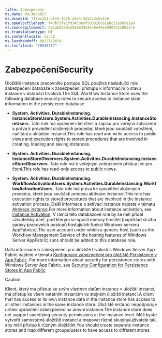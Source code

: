 ```yaml
---
title: Zabezpečení
ms.date: 03/30/2017
ms.assetid: 737ec121-bfc5-4b75-a504-2d53c2c8af39
ms.openlocfilehash: f47b75fa1fd345869f560326861ebc31e6b5e1a9
ms.sourcegitcommit: 581ab03291e91983459e56e40ea8d97b5189227e
ms.translationtype: MT
ms.contentlocale: cs-CZ
ms.lasthandoff: 08/27/2019
ms.locfileid: "70045317"
---
```

# <a name="security"></a><span data-ttu-id="b20a9-102">Zabezpečení</span><span class="sxs-lookup"><span data-stu-id="b20a9-102">Security</span></span>
<span data-ttu-id="b20a9-103">Úložiště instance pracovního postupu SQL používá následující role zabezpečení databáze k zabezpečení přístupu k informacím o stavu instance v databázi trvalosti.</span><span class="sxs-lookup"><span data-stu-id="b20a9-103">The SQL Workflow Instance Store uses the following database security roles to secure access to instance state information in the persistence database.</span></span>  
  
- <span data-ttu-id="b20a9-104">**System. Activities. DurableInstancing. InstanceStoreUsers**.</span><span class="sxs-lookup"><span data-stu-id="b20a9-104">**System.Activities.DurableInstancing.InstanceStoreUsers**.</span></span> <span data-ttu-id="b20a9-105">Tato role má oprávnění ke čtení a zápisu pro veřejná zobrazení a práva k provádění uložených procedur, které jsou součástí vytváření, načítání a ukládání instancí.</span><span class="sxs-lookup"><span data-stu-id="b20a9-105">This role has read and write access to public views and execution rights to stored procedures that are involved in creating, loading and saving instances.</span></span>  
  
- <span data-ttu-id="b20a9-106">**System. Activities. DurableInstancing. InstanceStoreObservers**.</span><span class="sxs-lookup"><span data-stu-id="b20a9-106">**System.Activities.DurableInstancing.InstanceStoreObservers**.</span></span> <span data-ttu-id="b20a9-107">Tato role má k veřejným zobrazením přístup jen pro čtení.</span><span class="sxs-lookup"><span data-stu-id="b20a9-107">This role has read-only access to public views.</span></span>  
  
- <span data-ttu-id="b20a9-108">**System. Activities. DurableInstancing. WorkflowActivationUsers**.</span><span class="sxs-lookup"><span data-stu-id="b20a9-108">**System.Activities.DurableInstancing.WorkflowActivationUsers**.</span></span> <span data-ttu-id="b20a9-109">Tato role má práva ke spouštění uložených procedur, které jsou součástí procesu aktivace instance.</span><span class="sxs-lookup"><span data-stu-id="b20a9-109">This role has execution rights to stored procedures that are involved in the instance activation process.</span></span> <span data-ttu-id="b20a9-110">Další informace o aktivaci instance najdete v tématu [Aktivace instance](instance-activation.md).</span><span class="sxs-lookup"><span data-stu-id="b20a9-110">For more information about instance activation, see [Instance Activation](instance-activation.md).</span></span> <span data-ttu-id="b20a9-111">V rámci této databázové role by se měl přidat uživatelský účet, pod kterým se spustí obecný hostitel (například služba správy pracovních postupů hostujících funkcí Windows serveru AppFabricu).</span><span class="sxs-lookup"><span data-stu-id="b20a9-111">The user account under which a generic host (such as the Workflow Management Service of the hosting features of Windows Server AppFabric) runs should be added to this database role.</span></span>  
  
 <span data-ttu-id="b20a9-112">Další informace o zabezpečení pro úložiště trvalosti s Windows Server App Fabric najdete v tématu [Konfigurace zabezpečení pro úložiště Persistence v App Fabric](https://go.microsoft.com/fwlink/?LinkId=201208) .</span><span class="sxs-lookup"><span data-stu-id="b20a9-112">For more information about security for persistence stores with Windows Server App Fabric, see [Security Configuration for Persistence Stores in App Fabric](https://go.microsoft.com/fwlink/?LinkId=201208)</span></span>  
  
> [!CAUTION]
> <span data-ttu-id="b20a9-113">Klient, který má přístup ke svým vlastním datům instance v úložišti instancí, má přístup ke všem ostatním instancím ve stejném úložišti instancí.</span><span class="sxs-lookup"><span data-stu-id="b20a9-113">A client that has access to its own instance data in the instance store has access to all other instances in the same instance store.</span></span> <span data-ttu-id="b20a9-114">Úložiště instancí nepodporuje určení oprávnění zabezpečení na úrovni instance.</span><span class="sxs-lookup"><span data-stu-id="b20a9-114">The instance store does not support specifying security permissions at the instance level.</span></span> <span data-ttu-id="b20a9-115">Měli byste vytvořit samostatná úložiště instancí a mapovat různé skupiny/uživatele tak, aby měli přístup k různým úložištím.</span><span class="sxs-lookup"><span data-stu-id="b20a9-115">You should create separate instance stores and map different groups/users to have access to different stores.</span></span>
